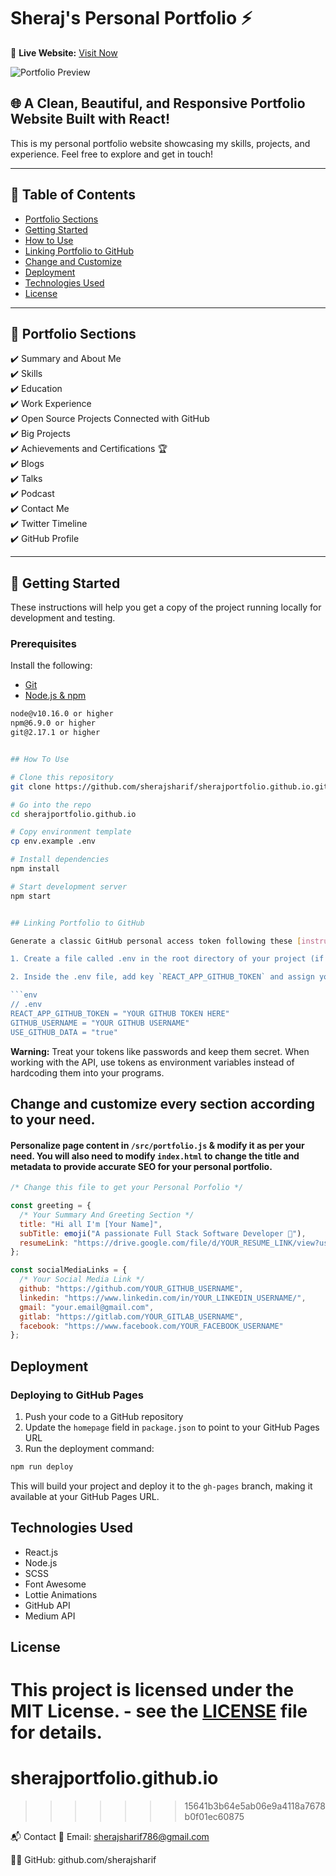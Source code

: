 # Sheraj's Personal Portfolio ⚡️  

🚀 **Live Website:** [Visit Now](https://sherajsharif.github.io/sherajportfolio.github.io/)

![Portfolio Preview](./assets/screenshot.png)


## 🌐 A Clean, Beautiful, and Responsive Portfolio Website Built with React!

This is my personal portfolio website showcasing my skills, projects, and experience. Feel free to explore and get in touch!

---

## 📑 Table of Contents
- [Portfolio Sections](#portfolio-sections)
- [Getting Started](#getting-started)
- [How to Use](#how-to-use)
- [Linking Portfolio to GitHub](#linking-portfolio-to-github)
- [Change and Customize](#change-and-customize-every-section-according-to-your-need)
- [Deployment](#deployment)
- [Technologies Used](#technologies-used)
- [License](#license)

---

## 🧩 Portfolio Sections
✔️ Summary and About Me  
✔️ Skills  
✔️ Education  
✔️ Work Experience  
✔️ Open Source Projects Connected with GitHub  
✔️ Big Projects  
✔️ Achievements and Certifications 🏆  
✔️ Blogs  
✔️ Talks  
✔️ Podcast  
✔️ Contact Me  
✔️ Twitter Timeline  
✔️ GitHub Profile  

---

## 🚀 Getting Started

These instructions will help you get a copy of the project running locally for development and testing.

### Prerequisites

Install the following:

- [Git](https://git-scm.com)
- [Node.js & npm](https://nodejs.org/en/download/)

```bash
node@v10.16.0 or higher  
npm@6.9.0 or higher  
git@2.17.1 or higher


## How To Use 

# Clone this repository
git clone https://github.com/sherajsharif/sherajportfolio.github.io.git

# Go into the repo
cd sherajportfolio.github.io

# Copy environment template
cp env.example .env

# Install dependencies
npm install

# Start development server
npm start


## Linking Portfolio to GitHub

Generate a classic GitHub personal access token following these [instructions](https://docs.github.com/en/authentication/keeping-your-account-and-data-secure/creating-a-personal-access-token#creating-a-personal-access-token-classic) (make sure you don't select any scope just generate a simple token).

1. Create a file called .env in the root directory of your project (if not done already)

2. Inside the .env file, add key `REACT_APP_GITHUB_TOKEN` and assign your GitHub token like this, also add your username as `GITHUB_USERNAME`

```env
// .env
REACT_APP_GITHUB_TOKEN = "YOUR GITHUB TOKEN HERE"
GITHUB_USERNAME = "YOUR GITHUB USERNAME"
USE_GITHUB_DATA = "true"
```

**Warning:** Treat your tokens like passwords and keep them secret. When working with the API, use tokens as environment variables instead of hardcoding them into your programs.

## Change and customize every section according to your need.

#### Personalize page content in `/src/portfolio.js` & modify it as per your need. You will also need to modify `index.html` to change the title and metadata to provide accurate SEO for your personal portfolio.

```javascript
/* Change this file to get your Personal Porfolio */

const greeting = {
  /* Your Summary And Greeting Section */
  title: "Hi all I'm [Your Name]",
  subTitle: emoji("A passionate Full Stack Software Developer 🚀"),
  resumeLink: "https://drive.google.com/file/d/YOUR_RESUME_LINK/view?usp=sharing"
};

const socialMediaLinks = {
  /* Your Social Media Link */
  github: "https://github.com/YOUR_GITHUB_USERNAME",
  linkedin: "https://www.linkedin.com/in/YOUR_LINKEDIN_USERNAME/",
  gmail: "your.email@gmail.com",
  gitlab: "https://gitlab.com/YOUR_GITLAB_USERNAME",
  facebook: "https://www.facebook.com/YOUR_FACEBOOK_USERNAME"
};
```

## Deployment

### Deploying to GitHub Pages

1. Push your code to a GitHub repository
2. Update the `homepage` field in `package.json` to point to your GitHub Pages URL
3. Run the deployment command:

```bash
npm run deploy
```

This will build your project and deploy it to the `gh-pages` branch, making it available at your GitHub Pages URL.

## Technologies Used

- React.js
- Node.js
- SCSS
- Font Awesome
- Lottie Animations
- GitHub API
- Medium API

## License

This project is licensed under the MIT License. - see the [LICENSE](LICENSE) file for details. 
=======
# sherajportfolio.github.io
>>>>>>> 15641b3b64e5ab06e9a4118a7678b0f01ec60875

📬 Contact
📧 Email: sherajsharif786@gmail.com

🧑‍💻 GitHub: github.com/sherajsharif

